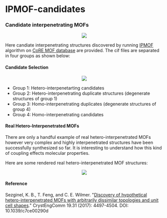 # IPMOF-candidates

### Candidate interpenetrating MOFs

<p align="center"><img src="https://github.com/kbsezginel/IPMOF-candidates/blob/master/docs/candidate-interpenetrated-mofs.PNG"></p>

Here candiate interpenetrating structures discovered by running [IPMOF][IPMOF-ref] algorithm on [CoRE MOF database][CORE-ref] are provided. The cif files are separated in four groups as shown below:

#### Candidate Selection

<p align="center"><img src="https://github.com/kbsezginel/IPMOF-candidates/blob/master/docs/candidate-pair-selection.PNG"></p>

-   Group 1: Hetero-interpenetarting candidates
-   Group 2: Hetero-interpenetrating duplicate structures (degenerate structures of group 1)
-   Group 3: Homo-interpenetrating duplicates (degenerate structures of group 4)
-   Group 4: Homo-interpenetrating candidates

#### Real Hetero-Interpenetrated MOFs

There are only a handful example of real hetero-interpenetrated MOFs however very complex and highly
interpenetrated structures have been successfully synthesized so far. It is interesting to understand
how this kind of coupling effects molecular properties.

Here are some rendered real hetero-interpenetrated MOF structures:

<p align="center"><img src="https://github.com/kbsezginel/IPMOF-candidates/blob/master/docs/real-hetero-interpenetrated-mofs.PNG"></p>

#### Reference

Sezginel, K. B., T. Feng, and C. E. Wilmer. "[Discovery of hypothetical hetero-interpenetrated MOFs with arbitrarily dissimilar topologies and unit cell shapes](http://pubs.rsc.org/en/content/articlelanding/2017/ce/c7ce00290d)." CrystEngComm 19.31 (2017): 4497-4504. DOI: 10.1039/c7ce00290d


[IPMOf-ref]: https://github.com/kbsezginel/IPMOF/
[CORE-ref]: http://pubs.acs.org/doi/abs/10.1021/cm502594j
